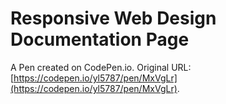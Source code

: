 # Responsive Web Design Documentation Page

A Pen created on CodePen.io. Original URL: [https://codepen.io/yl5787/pen/MxVgLr](https://codepen.io/yl5787/pen/MxVgLr).


